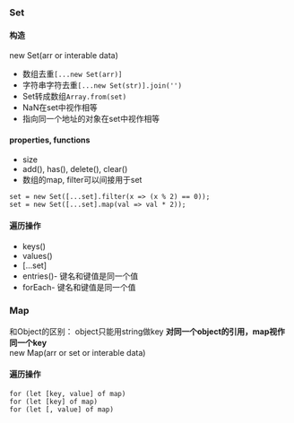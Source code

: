 ### Set
#### 构造
new Set(arr or interable data)    
- 数组去重```[...new Set(arr)]```   
- 字符串字符去重```[...new Set(str)].join('')```   
- Set转成数组```Array.from(set)```   
- NaN在set中视作相等   
- 指向同一个地址的对象在set中视作相等  

#### properties, functions   
- size  
- add(), has(), delete(), clear()  
- 数组的map,  filter可以间接用于set  
```
set = new Set([...set].filter(x => (x % 2) == 0));
set = new Set([...set].map(val => val * 2));
```

#### 遍历操作    
- keys()  
- values()
- [...set]    
- entries()- 键名和键值是同一个值   
- forEach- 键名和键值是同一个值　

### Map  
和Object的区别： object只能用string做key 
**对同一个object的引用，map视作同一个key**    
new Map(arr or set or interable data)  

#### 遍历操作   
```for (let [key, value] of map)```  
```for (let [key] of map)```  
```for (let [, value] of map)```  

